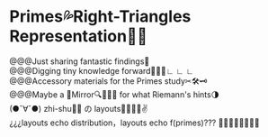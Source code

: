 # Primes💦Right-Triangles Representation🍉👟
@@@Just sharing fantastic findings🌈<br>
@@@Digging tiny knowledge forward🚩🚩🚩∟ ∟ ∟<br>
@@@Accessory materials for the Primes study✂🛠🗝<br>
@@@Maybe a 🔎Mirror🔍📐💡🔦 for what Riemann's hints🌗<br>
(●ˇ∀ˇ●) zhi-shu🌲🎄 の layouts🏁🏳‍🌈🥓✌<br>
¿¿¿layouts echo distribution，layouts echo f(primes)???
🎅🎅🎅🎅🎅🎅🎅🎅
